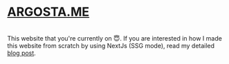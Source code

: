 # <a href="https://www.argosta.me">ARGOSTA.ME</a>

<br />
This website that you're currently on 😇. If you are interested in how I made this website from scratch by using NextJs (SSG mode), read my detailed <a target="_blank", href="/blog/nextjs-on-github-pages">blog post</a>.  


